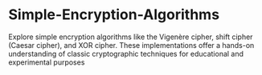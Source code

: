 # Simple-Encryption-Algorithms
Explore simple encryption algorithms like the Vigenère cipher, shift cipher (Caesar cipher), and XOR cipher. These implementations offer a hands-on understanding of classic cryptographic techniques for educational and experimental purposes
